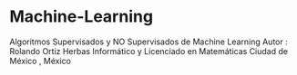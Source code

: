 # Machine-Learning
Algoritmos Supervisados y NO Supervisados de Machine Learning
Autor : Rolando Ortiz Herbas
Informático y Licenciado en Matemáticas
Ciudad de México , México

